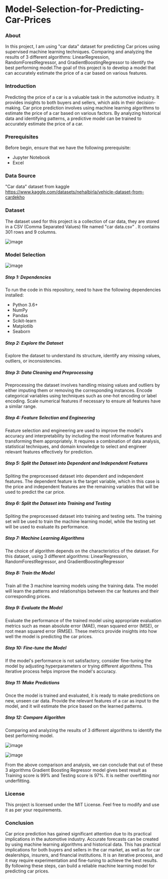 # Model-Selection-for-Predicting-Car-Prices
### About
In this project, I am using "car data" dataset for predicting Car prices using supervised machine learning techniques. Comparing and analyzing the results of 3 different algorithms: LinearRegression, RandomForestRegressor, and GradientBoostingRegressor to identify the best performing model.The goal of this project is to develop a model that can accurately estimate the price of a car based on various features.
### Introduction
Predicting the price of a car is a valuable task in the automotive industry. It provides insights to both buyers and sellers, which aids in their decision-making.  Car price prediction involves using machine learning algorithms to estimate the price of a car based on various factors. By analyzing historical data and identifying patterns, a predictive model can be trained to accurately estimate the price of a car.
### Prerequisites
Before begin, ensure that we have the following prerequisite:
* Jupyter Notebook
* Excel
### Data Source
"Car data" dataset from kaggle https://www.kaggle.com/datasets/nehalbirla/vehicle-dataset-from-cardekho
### Dataset 
The dataset used for this project is a collection of car data, they are stored in a CSV (Comma Separated Values) file named "car data.csv" . It contains 301 rows and 9 columns. 

![image](https://github.com/shaheeneqbal/Model-Selection-for-Predicting-Car-Prices/assets/67499556/87518c46-1fa0-4099-a232-171f38cfd907)

### Model Selection

![image](https://github.com/shaheeneqbal/Model-Selection-for-Predicting-Car-Prices/assets/67499556/8f82794c-4452-4d4e-95ea-3327131999d3)

##### Step 1: Dependencies
To run the code in this repository, need to have the following dependencies installed:
* Python 3.6+
* NumPy
* Pandas
* Scikit-learn
* Matplotlib
* Seaborn
##### Step 2: Explore the Dataset
Explore the dataset to understand its structure, identify any missing values, outliers, or inconsistencies.
##### Step 3: Data Cleaning and Preprocessing
Preprocessing the dataset involves handling missing values and outliers by either imputing them or removing the corresponding instances. Encode categorical variables using techniques such as one-hot encoding or label encoding. Scale numerical features if necessary to ensure all features have a similar range.
##### Step 4: Feature Selection and Engineering
Feature selection and engineering are used to improve the model's accuracy and interpretability by including the most informative features and transforming them appropriately. It requires a combination of data analysis, statistical techniques, and domain knowledge to select and engineer relevant features effectively for prediction.
##### Step 5: Split the Dataset into Dependent and Independent Features
Spliting the preprocessed dataset into dependent and independent features. The dependent feature is the target variable, which in this case is the price and independent features are the remaining variables that will be used to predict the car price. 
##### Step 6: Split the Dataset into Training and Testing
Spliting the preprocessed dataset into training and testing sets. The training set will be used to train the machine learning model, while the testing set will be used to evaluate its performance.
##### Step 7: Machine Learning Algorithms
The choice of algorithm depends on the characteristics of the dataset. For this dataset, using 3 different algorithms: LinearRegression, RandomForestRegressor, and GradientBoostingRegressor
##### Step 8: Train the Model
Train all the 3 machine learning models using the training data. The model will learn the patterns and relationships between the car features and their corresponding prices.
##### Step 9: Evaluate the Model
Evaluate the performance of the trained model using appropriate evaluation metrics such as mean absolute error (MAE), mean squared error (MSE), or root mean squared error (RMSE). These metrics provide insights into how well the model is predicting the car prices.
##### Step 10: Fine-tune the Model
If the model's performance is not satisfactory, consider fine-tuning the model by adjusting hyperparameters or trying different algorithms. This iterative process helps improve the model's accuracy.
##### Step 11: Make Predictions
Once the model is trained and evaluated, it is ready to make predictions on new, unseen car data. Provide the relevant features of a car as input to the model, and it will estimate the price based on the learned patterns.
##### Step 12: Compare Algorithm
Comparing and analyzing the results of 3 different algorithms to identify the best performing model.

![image](https://github.com/shaheeneqbal/Model-Selection-for-Predicting-Car-Prices/assets/67499556/ca505bb1-6b83-46ef-aa98-53e6f9c699f4)

![image](https://github.com/shaheeneqbal/Model-Selection-for-Predicting-Car-Prices/assets/67499556/a22a0337-a305-4b33-88a3-250d06da2713)

From the above comparison and analysis, we can conclude that out of these 3 algorithms Gradient Boosting Regressor model gives best result as Training score is 99% and Testing score is 97%. It is neither overfitting nor underfitting.

### License
This project is licensed under the MIT License. Feel free to modify and use it as per your requirements.
### Conclusion
Car price prediction has gained significant attention due to its practical implications in the automotive industry. Accurate forecasts can be created by using machine learning algorithms and historical data. This has practical implications for both buyers and sellers in the car market, as well as for car dealerships, insurers, and financial institutions. It is an iterative process, and it may require experimentation and fine-tuning to achieve the best results. By following these steps, can build a reliable machine learning model for predicting car prices.

